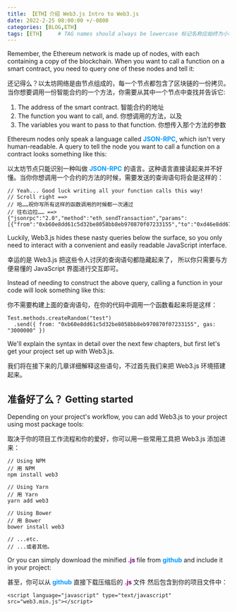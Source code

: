 ```yaml
---
title: 【ETH】介绍 Web3.js Intro to Web3.js
date: 2022-2-25 08:00:00 +/-0800
categories: [BLOG,ETH]
tags: [ETH]     # TAG names should always be lowercase 标记名称应始终为小写
---
```


<!---

<font color="#800080"><b> 私有 </b></font>
<b><font color="#0099ff">结构体类型</font></b>
> **
```solidity
```

--->

Remember, the Ethereum network is made up of nodes, with each containing a copy of the blockchain. When you want to call a function on a smart contract, you need to query one of these nodes and tell it:

还记得么？以太坊网络是由节点组成的，每一个节点都包含了区块链的一份拷贝。当你想要调用一份智能合约的一个方法，你需要从其中一个节点中查找并告诉它:

1. The address of the smart contract. 智能合约的地址
2. The function you want to call, and. 你想调用的方法，以及
3. The variables you want to pass to that function. 你想传入那个方法的参数

Ethereum nodes only speak a language called <b><font color="#0099ff">JSON-RPC</font></b>, which isn't very human-readable. A query to tell the node you want to call a function on a contract looks something like this:

以太坊节点只能识别一种叫做 <b><font color="#0099ff">JSON-RPC</font></b> 的语言。这种语言直接读起来并不好懂。当你你想调用一个合约的方法的时候，需要发送的查询语句将会是这样的：

```solidity
// Yeah... Good luck writing all your function calls this way!
// Scroll right ==>
// 哈……祝你写所有这样的函数调用的时候都一次通过
// 往右边拉…… ==>
{"jsonrpc":"2.0","method":"eth_sendTransaction","params":[{"from":"0xb60e8dd61c5d32be8058bb8eb970870f07233155","to":"0xd46e8dd67c5d32be8058bb8eb970870f07244567","gas":"0x76c0","gasPrice":"0x9184e72a000","value":"0x9184e72a","data":"0xd46e8dd67c5d32be8d46e8dd67c5d32be8058bb8eb970870f072445675058bb8eb970870f072445675"}],"id":1}
```

Luckily, Web3.js hides these nasty queries below the surface, so you only need to interact with a convenient and easily readable JavaScript interface.

幸运的是 Web3.js 把这些令人讨厌的查询语句都隐藏起来了， 所以你只需要与方便易懂的 JavaScript 界面进行交互即可。

Instead of needing to construct the above query, calling a function in your code will look something like this:

你不需要构建上面的查询语句，在你的代码中调用一个函数看起来将是这样：

```solidity
Test.methods.createRandom("test")
  .send({ from: "0xb60e8dd61c5d32be8058bb8eb970870f07233155", gas: "3000000" })
```

We'll explain the syntax in detail over the next few chapters, but first let's get your project set up with Web3.js.

我们将在接下来的几章详细解释这些语句，不过首先我们来把 Web3.js 环境搭建起来。

## 准备好了么？ Getting started

Depending on your project's workflow, you can add Web3.js to your project using most package tools:

取决于你的项目工作流程和你的爱好，你可以用一些常用工具把 Web3.js 添加进来：

```solidity
// Using NPM
// 用 NPM
npm install web3

// Using Yarn
// 用 Yarn
yarn add web3

// Using Bower
// 用 Bower
bower install web3

// ...etc.
// ...或者其他。
```

Or you can simply download the minified <font color="#800080"><b> .js </b></font> file from <b><font color="#0099ff">github</font></b> and include it in your project:

甚至，你可以从 <b><font color="#0099ff">github</font></b> 直接下载压缩后的 <font color="#800080"><b> .js </b></font> 文件 然后包含到你的项目文件中：

```solidity
<script language="javascript" type="text/javascript" src="web3.min.js"></script>
```
